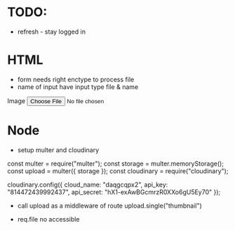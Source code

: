 # TODO:
  * refresh - stay logged in 

<!-- ALL THIS WAS FIRST ATTEMPT - CHANGED - WROTE BLOG -->

# HTML

- form needs right enctype to process file <!--  enctype='multipart/form-data'  -->
- name of input have input type file & name

<form action='/houses' method="post" enctype="multipart/form-data">
  <div class='form-group'>
    <label for='thumbnail'>Image</label>
    <input type='file' class='form-control-file' id='thumbnail' name='thumbnail' placeholder='Enter your properties name.'>
  </div>
</form>

# Node

- setup multer and cloudinary

const multer = require("multer");
const storage = multer.memoryStorage();
const upload = multer({ storage });
const cloudinary = require("cloudinary");

cloudinary.config({
cloud_name: "daqgcqpx2",
api_key: "814472439992437",
api_secret: "hX1-exAwBGcmrzR0XXo6gU5Ey70"
});

- call upload as a middleware of route
  upload.single("thumbnail") <!-- name must match the name of input in html -->

- req.file no accessible
